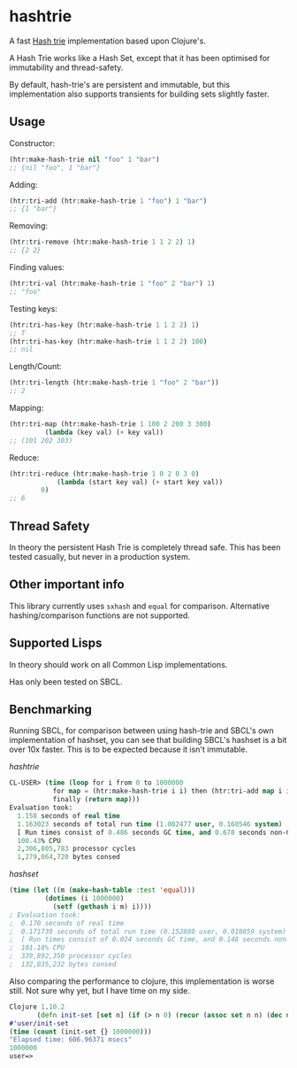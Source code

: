 # hashtrie

A fast [Hash trie](https://en.wikipedia.org/wiki/Hash_tree_(persistent_data_structure)) implementation based upon Clojure's.

A Hash Trie works like a Hash Set, except that it has been optimised for immutability and thread-safety.

By default, hash-trie's are persistent and immutable, but this implementation also supports transients for building sets slightly faster.

## Usage

Constructor:

```lisp
(htr:make-hash-trie nil "foo" 1 "bar")
;; {nil "foo", 1 "bar"}
```

Adding:

```lisp
(htr:tri-add (htr:make-hash-trie 1 "foo") 1 "bar")
;; {1 "bar"}
```

Removing:
```lisp
(htr:tri-remove (htr:make-hash-trie 1 1 2 2) 1)
;; {2 2}
```

Finding values:
```lisp
(htr:tri-val (htr:make-hash-trie 1 "foo" 2 "bar") 1)
;; "foo"
```

Testing keys:
```lisp
(htr:tri-has-key (htr:make-hash-trie 1 1 2 2) 1)
;; T
(htr:tri-has-key (htr:make-hash-trie 1 1 2 2) 100)
;; nil
```

Length/Count:

```lisp
(htr:tri-length (htr:make-hash-trie 1 "foo" 2 "bar"))
;; 2
```

Mapping:

```lisp
(htr:tri-map (htr:make-hash-trie 1 100 2 200 3 300)
	     (lambda (key val) (+ key val))
;; (101 202 303)
```

Reduce:

```lisp
(htr:tri-reduce (htr:make-hash-trie 1 0 2 0 3 0)
	     	(lambda (start key val) (+ start key val))
		0)
;; 6
```

## Thread Safety

In theory the persistent Hash Trie is completely thread safe. This has been tested casually, but never in a production system.

## Other important info

This library currently uses `sxhash` and `equal` for comparison. Alternative hashing/comparison functions are not supported.

## Supported Lisps

In theory should work on all Common Lisp implementations.

Has only been tested on SBCL.

## Benchmarking

Running SBCL, for comparison between using hash-trie and SBCL's own implementation of hashset, you can see that building SBCL's hashset is a bit over 10x faster. This is to be expected because it isn't immutable.

*hashtrie*

```lisp
CL-USER> (time (loop for i from 0 to 1000000
	       for map = (htr:make-hash-trie i i) then (htr:tri-add map i i)
	       finally (return map)))
Evaluation took:
  1.158 seconds of real time
  1.163023 seconds of total run time (1.002477 user, 0.160546 system)
  [ Run times consist of 0.486 seconds GC time, and 0.678 seconds non-GC time. ]
  100.43% CPU
  2,306,805,783 processor cycles
  1,279,064,720 bytes consed
```

*hashset*

```lisp
(time (let ((m (make-hash-table :test 'equal)))
		 (dotimes (i 1000000)
		   (setf (gethash i m) i))))
; Evaluation took:
;  0.170 seconds of real time
;  0.171739 seconds of total run time (0.152880 user, 0.018859 system)
;  [ Run times consist of 0.024 seconds GC time, and 0.148 seconds non-GC time. ]
;  101.18% CPU
;  339,892,350 processor cycles
;  132,035,232 bytes consed
```
  
Also comparing the performance to clojure, this implementation is worse still. Not sure why yet, but I have time on my side.

```clojure
Clojure 1.10.2
       (defn init-set [set n] (if (> n 0) (recur (assoc set n n) (dec n)) set))
#'user/init-set
(time (count (init-set {} 1000000)))
"Elapsed time: 606.96371 msecs"
1000000
user=> 
```